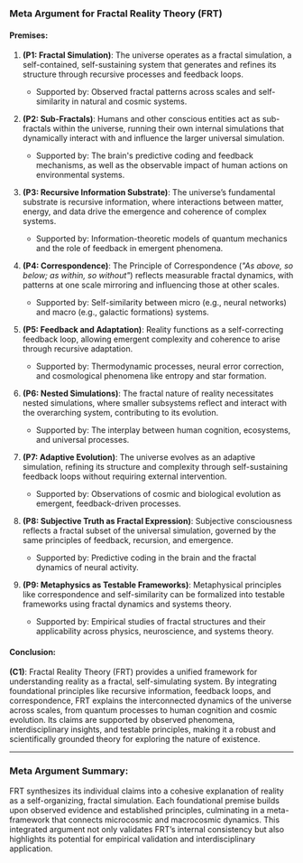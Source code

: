 ### **Meta Argument for Fractal Reality Theory (FRT)**

#### **Premises**:

1. **(P1: Fractal Simulation)**: The universe operates as a fractal simulation, a self-contained, self-sustaining system that generates and refines its structure through recursive processes and feedback loops.  
   - Supported by: Observed fractal patterns across scales and self-similarity in natural and cosmic systems.

2. **(P2: Sub-Fractals)**: Humans and other conscious entities act as sub-fractals within the universe, running their own internal simulations that dynamically interact with and influence the larger universal simulation.  
   - Supported by: The brain's predictive coding and feedback mechanisms, as well as the observable impact of human actions on environmental systems.

3. **(P3: Recursive Information Substrate)**: The universe’s fundamental substrate is recursive information, where interactions between matter, energy, and data drive the emergence and coherence of complex systems.  
   - Supported by: Information-theoretic models of quantum mechanics and the role of feedback in emergent phenomena.

4. **(P4: Correspondence)**: The Principle of Correspondence (*"As above, so below; as within, so without"*) reflects measurable fractal dynamics, with patterns at one scale mirroring and influencing those at other scales.  
   - Supported by: Self-similarity between micro (e.g., neural networks) and macro (e.g., galactic formations) systems.

5. **(P5: Feedback and Adaptation)**: Reality functions as a self-correcting feedback loop, allowing emergent complexity and coherence to arise through recursive adaptation.  
   - Supported by: Thermodynamic processes, neural error correction, and cosmological phenomena like entropy and star formation.

6. **(P6: Nested Simulations)**: The fractal nature of reality necessitates nested simulations, where smaller subsystems reflect and interact with the overarching system, contributing to its evolution.  
   - Supported by: The interplay between human cognition, ecosystems, and universal processes.

7. **(P7: Adaptive Evolution)**: The universe evolves as an adaptive simulation, refining its structure and complexity through self-sustaining feedback loops without requiring external intervention.  
   - Supported by: Observations of cosmic and biological evolution as emergent, feedback-driven processes.

8. **(P8: Subjective Truth as Fractal Expression)**: Subjective consciousness reflects a fractal subset of the universal simulation, governed by the same principles of feedback, recursion, and emergence.  
   - Supported by: Predictive coding in the brain and the fractal dynamics of neural activity.

9. **(P9: Metaphysics as Testable Frameworks)**: Metaphysical principles like correspondence and self-similarity can be formalized into testable frameworks using fractal dynamics and systems theory.  
   - Supported by: Empirical studies of fractal structures and their applicability across physics, neuroscience, and systems theory.

#### **Conclusion**:

**(C1)**: Fractal Reality Theory (FRT) provides a unified framework for understanding reality as a fractal, self-simulating system. By integrating foundational principles like recursive information, feedback loops, and correspondence, FRT explains the interconnected dynamics of the universe across scales, from quantum processes to human cognition and cosmic evolution. Its claims are supported by observed phenomena, interdisciplinary insights, and testable principles, making it a robust and scientifically grounded theory for exploring the nature of existence.

---

### **Meta Argument Summary**:
FRT synthesizes its individual claims into a cohesive explanation of reality as a self-organizing, fractal simulation. Each foundational premise builds upon observed evidence and established principles, culminating in a meta-framework that connects microcosmic and macrocosmic dynamics. This integrated argument not only validates FRT’s internal consistency but also highlights its potential for empirical validation and interdisciplinary application.